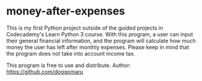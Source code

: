 # money-after-expenses
This is my first Python project outside of the guided projects in Codecademy's Learn Python 3 course.
With this program, a user can input their general financial information, and the program will calculate how much money the user has left after monthly expenses.
Please keep in mind that the program does not take into account income tax.

This program is free to use and distribute.
Author: https://github.com/doggomaru